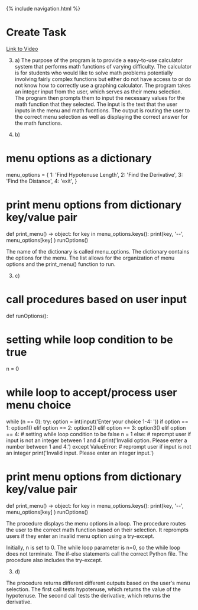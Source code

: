{% include navigation.html %}

# Create Task

[Link to Video](https://drive.google.com/file/d/1Q0BaE9bdI0uU5melWicJHrujReS3nP_H/view)


3. a) The purpose of the program is to provide a easy-to-use calculator system that performs math functions of varying difficulty. The calculator is for students who would like to solve math problems potentially involving fairly complex functions but either do not have access to or do not know how to correctly use a graphing calculator. The program takes an integer input from the user, which serves as their menu selection. The program then prompts them to input the necessary values for the math function that they selected. The input is the text that the user inputs in the menu and math fucntions. The output is routing the user to the correct menu selection as well as displaying the correct answer for the math functions.

3. b) 


# menu options as a dictionary
menu_options = {
    1: 'Find Hypotenuse Length',
    2: 'Find the Derivative',
    3: 'Find the Distance',
    4: 'exit',
}


# print menu options from dictionary key/value pair
def print_menu() -> object:
    for key in menu_options.keys():
        print(key, '--', menu_options[key] )
    runOptions()


The name of the dictionary is called menu_options. The dictionary contains the options for the menu. The list allows for the organization of menu options and the print_menu() function to run.


3. c)


# call procedures based on user input
def runOptions():
  # setting while loop condition to be true
  n = 0
  # while loop to accept/process user menu choice
  while (n == 0):
    try:
      option = int(input('Enter your choice 1-4: '))
      if option == 1:
        option1()
      elif option == 2:
        option2()
      elif option == 3:
        option3()
      elif option == 4:
        # setting while loop condition to be false
        n = 1
      else:
        # reprompt user if input is not an integer between 1 and 4
        print('Invalid option. Please enter a number between 1 and 4.')
    except ValueError:
      # reprompt user if input is not an integer
      print('Invalid input. Please enter an integer input.')
      
      
# print menu options from dictionary key/value pair
def print_menu() -> object:
    for key in menu_options.keys():
        print(key, '--', menu_options[key] )
    runOptions()    
 

The procedure displays the menu options in a loop. The procedure routes the user to the correct math function based on their selection. It reprompts users if they enter an invalid menu option using a try-except.


Initially, n is set to 0. The while loop parameter is n=0, so the while loop does not terminate. The if-else statements call the correct Python file. The procedure also includes the try-except.


3. d)


The procedure returns different different outputs based on the user's menu selection. The first call tests hypotenuse, which returns the value of the hypotenuse. The second call tests the derivative, which returns the derivative.
